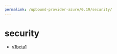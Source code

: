 ```yaml
---
permalink: /upbound-provider-azure/0.19/security/
---
```


# security



* [v1beta1](v1beta1/index.md)